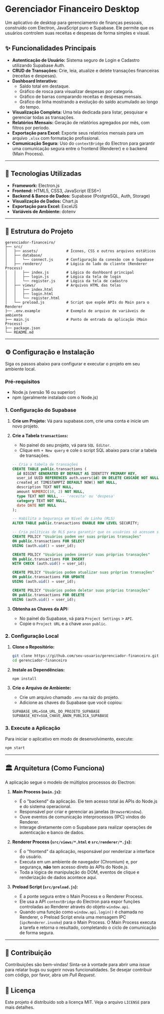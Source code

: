 # Gerenciador Financeiro Desktop



Um aplicativo de desktop para gerenciamento de finanças pessoais, construído com Electron, JavaScript puro e Supabase. Ele permite que os usuários controlem suas receitas e despesas de forma simples e visual.

## ✨ Funcionalidades Principais

- **Autenticação de Usuário:** Sistema seguro de Login e Cadastro utilizando Supabase Auth.
- **CRUD de Transações:** Crie, leia, atualize e delete transações financeiras (receitas e despesas).
- **Dashboard Interativo:**
  - Saldo total em destaque.
  - Gráfico de rosca para visualizar despesas por categoria.
  - Gráfico de barras comparando receitas e despesas mensais.
  - Gráfico de linha mostrando a evolução do saldo acumulado ao longo do tempo.
- **Visualização Completa:** Uma tela dedicada para listar, pesquisar e gerenciar todas as transações.
- **Relatórios Mensais:** Geração de relatórios agregados por mês, com filtros por período.
- **Exportação para Excel:** Exporte seus relatórios mensais para um arquivo `.xlsx` com formatação profissional.
- **Comunicação Segura:** Uso do `contextBridge` do Electron para garantir uma comunicação segura entre o frontend (Renderer) e o backend (Main Process).

---

## 🚀 Tecnologias Utilizadas

- **Framework:** Electron.js
- **Frontend:** HTML5, CSS3, JavaScript (ES6+)
- **Backend & Banco de Dados:** Supabase (PostgreSQL, Auth, Storage)
- **Visualização de Dados:** Chart.js
- **Exportação para Excel:** ExcelJS
- **Variáveis de Ambiente:** dotenv

---

## 📂 Estrutura do Projeto

```
gerenciador-financeiro/
├── src/
│   ├── assets/             # Ícones, CSS e outros arquivos estáticos
│   ├── database/
│   │   └── connect.js      # Configuração da conexão com o Supabase
│   ├── renderer/           # Lógica do lado do cliente (Renderer Process)
│   │   ├── index.js        # Lógica do dashboard principal
│   │   ├── login.js        # Lógica da tela de login
│   │   └── register.js     # Lógica da tela de cadastro
│   ├── views/              # Arquivos HTML das telas
│   │   ├── index.html
│   │   ├── login.html
│   │   └── register.html
│   └── preload.js          # Script que expõe APIs do Main para o Renderer
├── .env.example            # Exemplo de arquivo de variáveis de ambiente
├── main.js                 # Ponto de entrada da aplicação (Main Process)
├── package.json
└── README.md
```

---

## ⚙️ Configuração e Instalação

Siga os passos abaixo para configurar e executar o projeto em seu ambiente local.

### Pré-requisitos

- Node.js (versão 16 ou superior)
- npm (geralmente instalado com o Node.js)

### 1. Configuração do Supabase

1.  **Crie um Projeto:** Vá para supabase.com, crie uma conta e inicie um novo projeto.
2.  **Crie a Tabela `transactions`:**
    - No painel do seu projeto, vá para `SQL Editor`.
    - Clique em `+ New query` e cole o script SQL abaixo para criar a tabela de transações.

    ```sql
    -- Cria a tabela de transações
    CREATE TABLE public.transactions (
      id BIGINT GENERATED BY DEFAULT AS IDENTITY PRIMARY KEY,
      user_id UUID REFERENCES auth.users(id) ON DELETE CASCADE NOT NULL,
      created_at TIMESTAMPTZ DEFAULT NOW() NOT NULL,
      description TEXT NOT NULL,
      amount NUMERIC(10, 2) NOT NULL,
      type TEXT NOT NULL, -- 'receita' ou 'despesa'
      category TEXT NOT NULL,
      date DATE NOT NULL
    );

    -- Habilita a Segurança em Nível de Linha (RLS)
    ALTER TABLE public.transactions ENABLE ROW LEVEL SECURITY;

    -- Cria políticas de RLS para garantir que os usuários só acessem seus próprios dados
    CREATE POLICY "Usuários podem ver suas próprias transações"
    ON public.transactions FOR SELECT
    USING (auth.uid() = user_id);

    CREATE POLICY "Usuários podem inserir suas próprias transações"
    ON public.transactions FOR INSERT
    WITH CHECK (auth.uid() = user_id);

    CREATE POLICY "Usuários podem atualizar suas próprias transações"
    ON public.transactions FOR UPDATE
    USING (auth.uid() = user_id);

    CREATE POLICY "Usuários podem deletar suas próprias transações"
    ON public.transactions FOR DELETE
    USING (auth.uid() = user_id);
    ```

3.  **Obtenha as Chaves da API:**
    - No painel do Supabase, vá para `Project Settings` > `API`.
    - Copie o `Project URL` e a chave `anon` `public`.

### 2. Configuração Local

1.  **Clone o Repositório:**
    ```bash
    git clone https://github.com/seu-usuario/gerenciador-financeiro.git
    cd gerenciador-financeiro
    ```

2.  **Instale as Dependências:**
    ```bash
    npm install
    ```

3.  **Crie o Arquivo de Ambiente:**
    - Crie um arquivo chamado `.env` na raiz do projeto.
    - Adicione as chaves do Supabase que você copiou:

    ```env
    SUPABASE_URL=SUA_URL_DO_PROJETO_SUPABASE
    SUPABASE_KEY=SUA_CHAVE_ANON_PUBLICA_SUPABASE
    ```

### 3. Execute a Aplicação

Para iniciar o aplicativo em modo de desenvolvimento, execute:

```bash
npm start
```

---

## 🏛️ Arquitetura (Como Funciona)

A aplicação segue o modelo de múltiplos processos do Electron:

1.  **Main Process (`main.js`):**
    - É o "backend" da aplicação. Ele tem acesso total às APIs do Node.js e do sistema operacional.
    - Responsável por criar e gerenciar as janelas (`BrowserWindow`).
    - Ouve eventos de comunicação interprocessos (IPC) vindos do Renderer.
    - Interage diretamente com o Supabase para realizar operações de autenticação e banco de dados.

2.  **Renderer Process (`src/views/*.html` e `src/renderer/*.js`):**
    - É o "frontend" da aplicação, responsável por renderizar a interface do usuário.
    - Executa em um ambiente de navegador (Chromium) e, por segurança, **não** tem acesso direto às APIs do Node.js.
    - Toda a lógica de manipulação do DOM, eventos de clique e renderização de dados acontece aqui.

3.  **Preload Script (`src/preload.js`):**
    - É a ponte segura entre o Main Process e o Renderer Process.
    - Ele usa a API `contextBridge` do Electron para expor funções controladas ao Renderer através do objeto `window.api`.
    - Quando uma função como `window.api.login()` é chamada no Renderer, o Preload Script envia uma mensagem IPC (`ipcRenderer.invoke`) para o Main Process. O Main Process executa a tarefa e retorna o resultado, completando o ciclo de comunicação de forma segura.



---

## 🤝 Contribuição

Contribuições são bem-vindas! Sinta-se à vontade para abrir uma *issue* para relatar bugs ou sugerir novas funcionalidades. Se desejar contribuir com código, por favor, abra um *Pull Request*.

## 📄 Licença

Este projeto é distribuído sob a licença MIT. Veja o arquivo `LICENSE` para mais detalhes.
